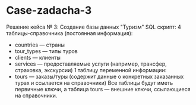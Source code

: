 # Case-zadacha-3
Решение кейса № 3: Создание базы данных "Туризм"
SQL скрипт:
4 таблицы-справочника (постоянная информация):
- countries — страны
- tour_types — типы туров
- clients — клиенты
- services — предоставляемые услуги (например, трансфер, страховка, экскурсии)
1 таблицу переменной информации:
- tours — заказы/туры (содержит данные о конкретных заказанных турах и ссылается на справочники)
Все таблицы будут иметь первичные ключи, а таблица tours — внешние ключи, ссылающиеся на справочники.

